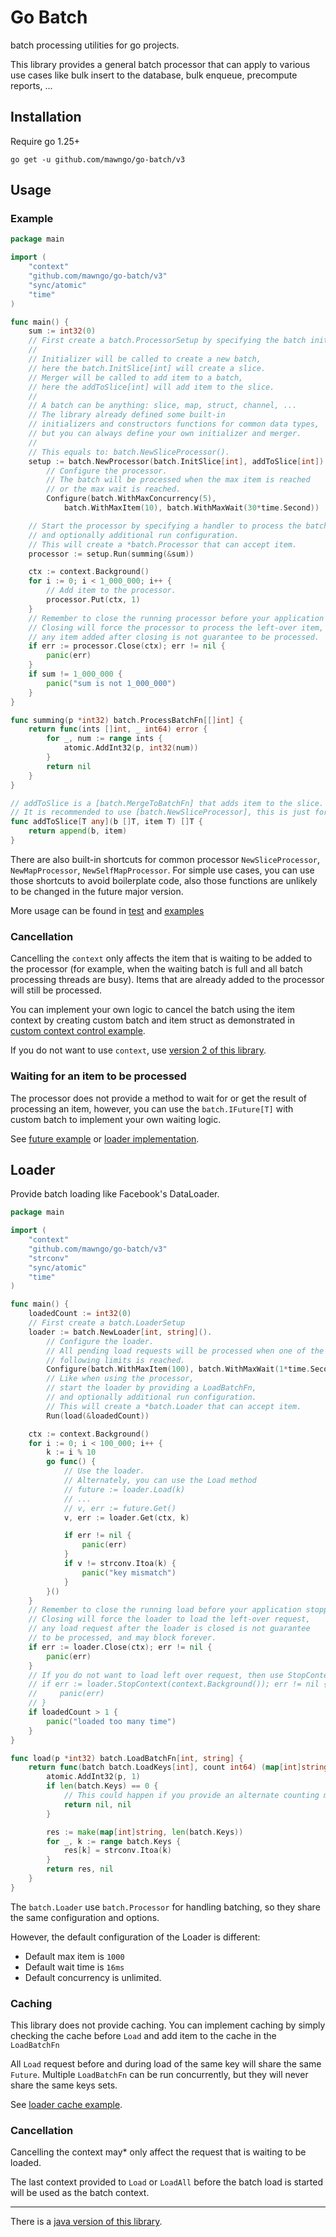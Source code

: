 # Go Batch

batch processing utilities for go projects.

This library provides a general batch processor that can apply to various use cases like bulk insert to the database,
bulk enqueue, precompute reports, ...

## Installation

Require go 1.25+

```shell
go get -u github.com/mawngo/go-batch/v3
```

## Usage

### Example

```go
package main

import (
	"context"
	"github.com/mawngo/go-batch/v3"
	"sync/atomic"
	"time"
)

func main() {
	sum := int32(0)
	// First create a batch.ProcessorSetup by specifying the batch initializer and merger.
	//
	// Initializer will be called to create a new batch, 
	// here the batch.InitSlice[int] will create a slice.
	// Merger will be called to add item to a batch, 
	// here the addToSlice[int] will add item to the slice.
	//
	// A batch can be anything: slice, map, struct, channel, ...
	// The library already defined some built-in 
	// initializers and constructors functions for common data types,
	// but you can always define your own initializer and merger.
	//
	// This equals to: batch.NewSliceProcessor().
	setup := batch.NewProcessor(batch.InitSlice[int], addToSlice[int]).
		// Configure the processor.
		// The batch will be processed when the max item is reached 
		// or the max wait is reached.
		Configure(batch.WithMaxConcurrency(5),
			batch.WithMaxItem(10), batch.WithMaxWait(30*time.Second))

	// Start the processor by specifying a handler to process the batch,
	// and optionally additional run configuration.
	// This will create a *batch.Processor that can accept item.
	processor := setup.Run(summing(&sum))

	ctx := context.Background()
	for i := 0; i < 1_000_000; i++ {
		// Add item to the processor.
		processor.Put(ctx, 1)
	}
	// Remember to close the running processor before your application stopped.
	// Closing will force the processor to process the left-over item,
	// any item added after closing is not guarantee to be processed.
	if err := processor.Close(ctx); err != nil {
		panic(err)
	}
	if sum != 1_000_000 {
		panic("sum is not 1_000_000")
	}
}

func summing(p *int32) batch.ProcessBatchFn[[]int] {
	return func(ints []int, _ int64) error {
		for _, num := range ints {
			atomic.AddInt32(p, int32(num))
		}
		return nil
	}
}

// addToSlice is a [batch.MergeToBatchFn] that adds item to the slice.
// It is recommended to use [batch.NewSliceProcessor], this is just for example.
func addToSlice[T any](b []T, item T) []T {
	return append(b, item)
}

```

There are also built-in shortcuts for common processor `NewSliceProcessor`, `NewMapProcessor`, `NewSelfMapProcessor`.
For simple use cases, you can use those shortcuts to avoid boilerplate code, also those functions are unlikely to be
changed in the future major version.

More usage can be found in [test](batch_test.go) and [examples](examples)

### Cancellation

Cancelling the `context` only affects the item that is waiting to be added to the processor
(for example, when the waiting batch is full and all batch processing threads are busy).
Items that are already added to the processor will still be processed.

You can implement your own logic to cancel the batch using the item context by creating custom batch and item struct
as demonstrated in [custom context control example](examples/ctxctrl/main.go).

If you do not want to use `context`, use [version 2 of this library](https://github.com/mawngo/go-batch/tree/v2).

### Waiting for an item to be processed

The processor does not provide a method to wait for or get the result of processing an item, however,
you can use the `batch.IFuture[T]` with custom batch to implement your own waiting logic.

See [future example](examples/future/main.go) or [loader implementation](loader.go).

## Loader

Provide batch loading like Facebook's DataLoader.

```go
package main

import (
	"context"
	"github.com/mawngo/go-batch/v3"
	"strconv"
	"sync/atomic"
	"time"
)

func main() {
	loadedCount := int32(0)
	// First create a batch.LoaderSetup
	loader := batch.NewLoader[int, string]().
		// Configure the loader.
		// All pending load requests will be processed when one of the 
		// following limits is reached.
		Configure(batch.WithMaxItem(100), batch.WithMaxWait(1*time.Second)).
		// Like when using the processor,
		// start the loader by providing a LoadBatchFn,
		// and optionally additional run configuration.
		// This will create a *batch.Loader that can accept item.
		Run(load(&loadedCount))

	ctx := context.Background()
	for i := 0; i < 100_000; i++ {
		k := i % 10
		go func() {
			// Use the loader.
			// Alternately, you can use the Load method
			// future := loader.Load(k)
			// ...
			// v, err := future.Get()
			v, err := loader.Get(ctx, k)

			if err != nil {
				panic(err)
			}
			if v != strconv.Itoa(k) {
				panic("key mismatch")
			}
		}()
	}
	// Remember to close the running load before your application stopped.
	// Closing will force the loader to load the left-over request,
	// any load request after the loader is closed is not guarantee 
	// to be processed, and may block forever.
	if err := loader.Close(ctx); err != nil {
		panic(err)
	}
	// If you do not want to load left over request, then use StopContext instead.
	// if err := loader.StopContext(context.Background()); err != nil {
	//     panic(err)
	// }
	if loadedCount > 1 {
		panic("loaded too many time")
	}
}

func load(p *int32) batch.LoadBatchFn[int, string] {
	return func(batch batch.LoadKeys[int], count int64) (map[int]string, error) {
		atomic.AddInt32(p, 1)
		if len(batch.Keys) == 0 {
			// This could happen if you provide an alternate counting method.
			return nil, nil
		}

		res := make(map[int]string, len(batch.Keys))
		for _, k := range batch.Keys {
			res[k] = strconv.Itoa(k)
		}
		return res, nil
	}
}
```

The `batch.Loader` use `batch.Processor` for handling batching, so they share the same configuration and options.

However, the default configuration of the Loader is different:

- Default max item is `1000`
- Default wait time is `16ms`
- Default concurrency is unlimited.

### Caching

This library does not provide caching.
You can implement caching by simply checking the cache before `Load` and add item
to the cache in the `LoadBatchFn`

All `Load` request before and during load of the same key will share the same `Future`.
Multiple `LoadBatchFn` can be run concurrently, but they will never share the same keys sets.

See [loader cache example](examples/loadercache/main.go).

### Cancellation

Cancelling the context may* only affect the request that is waiting to be loaded.

The last context provided to `Load` or `LoadAll` before the batch load is started will be used as the batch context.

---
There is a [java version of this library](https://github.com/mawngo/batch4j).
